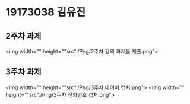 # 19173038 김유진
## 2주차 과제
   <img width="" height=""src"./Png/2주차 강의 과제물 제출.png"></img>
## 3주차 과제
  <img width="" height=""src"./Png/3주차 네이버 캡처.png"></img>
  <img width="" height=""src"./Png/3주차 전화번호 캡처.png"></img>
